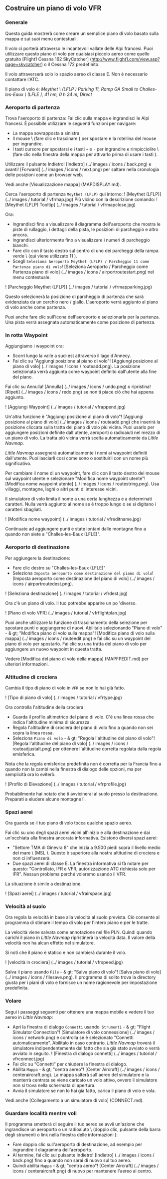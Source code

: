
## Costruire un piano di volo VFR

### Generale

Questa guida mostrerà come creare un semplice piano di volo basato sulla mappa e sui suoi menu contestuali.

Il volo ci porterà attraverso le incantevoli vallate delle Alpi francesi. Puoi utilizzare questo piano di volo per qualsiasi piccolo aereo come quello gratuito [Flight1 Cessna 162 SkyCatcher] (http://www.flight1.com/view.asp?page=skycatcher) o il Cessna 172 predefinito.

Il volo attraverserà solo lo spazio aereo di classe E. Non è necessario contattare l'ATC.

Il piano di volo è: _Meythet \ (LFLP \) Parking 11, Ramp GA Small to Challes-les-Eaux \ (LFLE \), 41 nm, 0 h 24 m, Direct_

### Aeroporto di partenza

Trova l'aeroporto di partenza:
Fai clic sulla mappa e ingrandisci le Alpi francesi. È possibile utilizzare le seguenti funzioni per navigare:

* La mappa sovrapposta a sinistra.
* Il mouse \ (fare clic e trascinare \) per spostare e la rotellina del mouse per ingrandire.
* I tasti cursore per spostarsi e i tasti `+` e `-` per ingrandire e rimpicciolire \ (fare clic nella finestra della mappa per attivarlo prima di usare i tasti \).

Utilizzare il pulsante Indietro! [Indietro] (../ images / icons / back.png) e avanti! [Forward] (../ images / icons / next.png) per saltare nella cronologia delle posizioni come un browser web.

Vedi anche [Visualizzazione mappa] (MAPDISPLAY.md).

Cerca l'aeroporto di partenza `Meythet (LFLP)` qui intorno:
! [Meythet (LFLP)] (../ images / tutorial / vfrmap.jpg)
Più vicino con la descrizione comando:
! [Meythet (LFLP) Tooltip] (../ images / tutorial / vfrmapclose.jpg)

Ora:

* Ingrandisci fino a visualizzare il diagramma dell'aeroporto che mostra le piste di rullaggio, i dettagli della pista, le posizioni di parcheggio e altro ancora.
* Ingrandisci ulteriormente fino a visualizzare i numeri di parcheggio bianchi.
* Fare clic con il tasto destro sul centro di uno dei parcheggi della rampa verde \ (qui viene utilizzato 11 \).
* Scegli `Seleziona Aeroporto Meythet (LFLP) / Parcheggio 11 come Partenza piano di volo`! [Seleziona Aeroporto / Parcheggio come Partenza piano di volo] (../ images / icons / airportroutestart.png) nel menu contestuale.

! [Parcheggio Meythet (LFLP)] (../ images / tutorial / vfrmapparking.jpg)

Questo selezionerà la posizione di parcheggio di partenza che sarà evidenziata da un cerchio nero / giallo. L'aeroporto verrà aggiunto al piano di volo anche come partenza.

Puoi anche fare clic sull'icona dell'aeroporto e selezionarla per la partenza. Una pista verrà assegnata automaticamente come posizione di partenza.

### In rotta Waypoint

Aggiungiamo i waypoint ora:

* Scorri lungo la valle a sud-est attraverso il lago d'Annecy.
* Fai clic su "Aggiungi posizione al piano di volo"! [Aggiungi posizione al piano di volo] (../ images / icons / routeadd.png). La posizione selezionata verrà aggiunta come waypoint definito dall'utente alla fine del piano.

Fai clic su Annulla! [Annulla] (../ images / icons / undo.png) o ripristina! [Ripeti] (../ images / icons / redo.png) se non ti piace ciò che hai appena aggiunto.

! [Aggiungi Waypoint] (../ images / tutorial / vfrappend.jpg)

Un'altra funzione è "Aggiungi posizione al piano di volo"! [Aggiungi posizione al piano di volo] (../ images / icons / routeadd.png) che inserirà la posizione cliccata sulla tratta del piano di volo più vicina. Puoi usarlo per aggiungere posizioni definite dall'utente, aeroporti o radioaiuti nel mezzo di un piano di volo. La tratta più vicina verrà scelta automaticamente da _Little Navmap_.

_Little Navmap_ assegnerà automaticamente i nomi ai waypoint definiti dall'utente. Puoi lasciarli così come sono o sostituirli con un nome più significativo.

Per cambiare il nome di un waypoint, fare clic con il tasto destro del mouse sul waypoint utente e selezionare "Modifica nome waypoint utente"! [Modifica nome waypoint utente] (../ images / icons / routestring.png). Usa villaggi, montagne, laghi o altri punti di interesse vicini.

Il simulatore di volo limita il nome a una certa lunghezza e a determinati caratteri. Nulla verrà aggiunto al nome se è troppo lungo o se si digitano i caratteri sbagliati.

! [Modifica nome waypoint] (../ images / tutorial / vfreditname.jpg)

Continuate ad aggiungere punti e state lontani dalle montagne fino a quando non siete a "Challes-les-Eaux (LFLE)".

### Aeroporto di destinazione

Per aggiungere la destinazione:

* Fare clic destro su "Challes-les-Eaux (LFLE)"
* Seleziona `Imposta aeroporto come destinazione del piano di volo`! [Imposta aeroporto come destinazione del piano di volo] (../ images / icons / airportroutedest.png).

! [Seleziona destinazione] (../ images / tutorial / vfrdest.jpg)

Ora c'è un piano di volo. Il tuo potrebbe apparire un po 'diverso.

! [Piano di volo VFR] (../ images / tutorial / vfrflightplan.jpg)

Puoi anche utilizzare la funzione di trascinamento della selezione per spostare punti o aggiungerne di nuovi. Abilitalo selezionando "Piano di volo" - & gt; "Modifica piano di volo sulla mappa"! [Modifica piano di volo sulla mappa] (../ images / icons / routeedit.png) e fai clic su un waypoint del piano di volo per spostarlo. Fai clic su una tratta del piano di volo per aggiungere un nuovo waypoint in questa tratta.

Vedere [Modifica del piano di volo della mappa] (MAPFPEDIT.md) per ulteriori informazioni.

### Altitudine di crociera

Cambia il tipo di piano di volo in `VFR` se non lo hai già fatto.

! [Tipo di piano di volo] (../ images / tutorial / vfrtype.jpg)

Ora controlla l'altitudine della crociera:

* Guarda il profilo altimetrico del piano di volo. C'è una linea rossa che indica l'altitudine minima di sicurezza.
* Regola l'altitudine di crociera del piano di volo fino a quando non sei sopra la linea rossa.
* Seleziona `Piano di volo` - & gt; "Regola l'altitudine del piano di volo"! [Regola l'altitudine del piano di volo] (../ images / icons / routeadjustalt.png) per ottenere l'altitudine corretta regolata dalla regola emisferica.

Nota che la regola emisferica predefinita non è corretta per la Francia fino a quando non la cambi nella finestra di dialogo delle opzioni, ma per semplicità ora  lo eviterò.

! [Profilo di Elevazione] (../ images / tutorial / vfrprofile.jpg)

Probabilmente hai notato che ti avvicinerai al suolo presso la destinazione. Preparati a eludere alcune montagne lì.


### Spazi aerei

Ora guarda se il tuo piano di volo tocca qualche spazio aereo.

Fai clic su uno degli spazi aerei vicini all'inizio e alla destinazione e dai un'occhiata alla finestra ancorata informativa. Esistono diversi spazi aerei:

* "Settore TMA di Ginevra 8" che inizia a 9.500 piedi sopra il livello medio del mare \ (MSL \). Questo è superiore alla nostra altitudine di crociera e non ci influenzerà.
* Due spazi aerei di classe E. La finestra informativa si fà notare per questo: "Controllato, IFR e VFR, autorizzazione ATC richiesta solo per IFR". Nessun problema perché voleremo usando il  VFR.

La situazione è simile a destinazione.

! [Spazi aerei] (../ images / tutorial / vfrairspace.jpg)

### Velocità al suolo

Ora regola la velocità in base alla velocità al suolo prevista. Ciò consente al programma di stimare il tempo di volo per l'intero piano e per le tratte.

La velocità viene salvata come annotazione nel file PLN. Quindi quando carichi il piano in _Little Navmap_ ripristinerà la velocità data. Il valore della velocità non ha alcun effetto nel simulatore.

Si noti che il piano è statico e non cambierà durante il volo.

! [velocità in crociera] (../ images / tutorial / vfrspeed.jpg)

Salva il piano usando `File` - & gt; "Salva piano di volo"! [Salva piano di volo] (../ images / icons / filesave.png). Il programma di solito trova la directory giusta per i piani di volo e fornisce un nome ragionevole per impostazione predefinita.

### Volare

Segui i passaggi seguenti per ottenere una mappa mobile e vedere il tuo aereo in _Little Navmap_:

* Apri la finestra di dialogo `Connetti` usando` Strumenti` - & gt; "Flight Simulator Connection"! [Simulatore di volo connessione] (../ images / icons / network.png) e controlla se è selezionato "Connetti automaticamente". Abilitalo in caso contrario. _Little Navmap_ troverà il simulatore indipendentemente dal fatto che sia già stato avviato o verrà avviato in seguito.
! [Finestra di dialogo connetti] (../ images / tutorial / vfrconnect.jpg)
* Fai clic su "Connetti" per chiudere la finestra di dialogo.
* Abilita `Mappa` - & gt; "centra aereo"! [Center Aircraft] (../ images / icons / centeraircraft.png). La mappa salterà sull'aereo del simulatore e la manterrà centrata se viene caricato un volo attivo, ovvero il simulatore non si trova nella schermata di apertura.
* Avvia il simulatore se non lo hai già fatto, carica il piano di volo e vola.

Vedi anche [Collegamento a un simulatore di volo] (CONNECT.md).

### Guardare località mentre voli

Il programma smetterà di seguire il tuo aereo se avvii un'azione che ingrandisce un aeroporto o un radioaiuto \ (doppio clic, pulsante della barra degli strumenti o link nella finestra delle informazioni \):

* Fare doppio clic sull'aeroporto di destinazione, ad esempio per ingrandire il diagramma dell'aeroporto.
* Al termine, fai clic sul pulsante Indietro! [Indietro] (../ images / icons / back.png) fino a quando non sarai di nuovo sul tuo aereo.
* Quindi abilita `Mappa` - & gt; "centra aereo"! [Center Aircraft] (../ images / icons / centeraircraft.png) di nuovo per mantenere l'aereo al centro.
